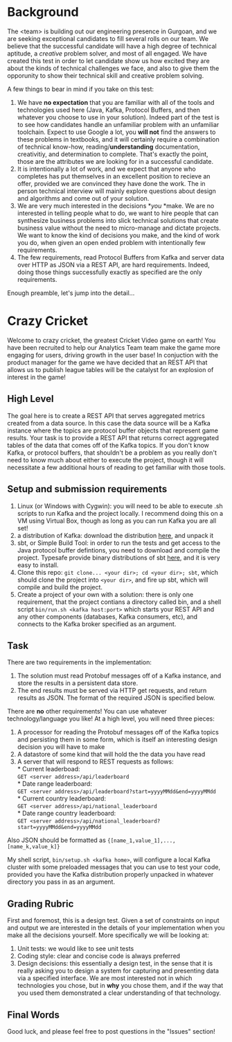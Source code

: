 # Background
The \<team\> is building out our engineering presence in Gurgoan, and we are seeking exceptional candidates to fill several rolls on our team. We believe that the successful candidate will have a high degree of technical aptitude, a *creative* problem solver, and most of all engaged. We have created this test in order to let candidate show us how excited they are about the kinds of technical challenges we face, and also to give them the opporunity to show their technical skill and creative problem solving.

A few things to bear in mind if you take on this test:
   1. We have **no expectation** that you are familiar with all of the tools and technologies used here (Java, Kafka, Protocol Buffers, and then whatever you choose to use in your solution). Indeed part of the test is to see how candidates handle an unfamiliar problem with an unfamiliar toolchain. Expect to use Google a lot, you **will not** find the answers to these problems in textbooks, and it will certainly require a combination of technical know-how, reading/**understanding** documentation,  creativitiy, and determination to complete. That's exactly the point, those are the attributes we are looking for in a successful candidate.    
   2. It is intentionally a lot of work, and we expect that anyone who completes has put themselves in an excellent position to recieve an offer, provided we are convinced they have done the work. The in person technical interview will mainly explore questions about design and algorithms and come out of your solution.   
   3. We are very much interested in the decisions **you* *make. We are no interested in telling people what to do, we want to hire people that can synthesize business problems into slick technical solutions that create business value without the need to micro-manage and dictate projects. We want to know the kind of decisions you make, and the kind of work you do, when given an open ended problem with intentionally few requirements.
   4. The few requirements, read Protocol Buffers from Kafka and server data over HTTP as JSON via a REST API, are hard requirements. Indeed, doing those things successfully exactly as specified are the only requirements.

Enough preamble, let's jump into the detail...

# Crazy Cricket
Welcome to crazy cricket, the greatest Cricket Video game on earth! You have been recruited to help our Analytics Team team make the game more engaging for users, driving growth in the user base! In conjuction with the product manager for the game we have decided that an REST API that allows us to publish league tables will be the catalyst for an explosion of interest in the game!

## High Level
The goal here is to create a REST API that serves aggregated metrics created from a data source. In this case the data source will be a Kafka instance where the topics are protocol buffer objects that represent game results. Your task is to provide a REST API that returns correct aggregated tables of the data that comes off of the Kafka topics. If you don't know Kafka, or protocol buffers, that shouldn't be a problem as you really don't need to know much about either to execute the project, though it will necessitate a few additional hours of reading to get familiar with those tools.

## Setup and submission requirements  
1. Linux (or Windows with Cygwin): you will need to be able to execute .sh scripts to run Kafka and the project locally. I recommend doing this on a VM using Virtual Box, though as long as you can run Kafka you are all set!
2. a distribution of Kafka: download the distribution [here](http://kafka.apache.org/downloads.html), and unpack it
3. sbt, or Simple Build Tool: in order to run the tests and get access to the Java protocol buffer defintions, you need to download and compile the project. Typesafe provide binary distributions of sbt [here](http://www.scala-sbt.org/0.13/docs/Setup.html), and it is very easy to install.
4. Clone this repo: `git clone... <your dir>; cd <your dir>; sbt`, which should clone the project into `<your dir>`, and fire up sbt, which will compile and build the project.
5. Create a project of your own with a solution: there is only one requirement, that the project contians a directory called bin, and a shell script `bin/run.sh <kafka host:port>` which starts your REST API and any other components (databases, Kafka consumers, etc), and connects to the Kafka broker specified as an argument.

## Task
There are two requirements in the implementation:  
   1. The solution must read Protobuf messages off of a Kafka instance, and store the results in a persistent data store.  
   2. The end results must be served via HTTP get requests, and return results as JSON. The format of the required JSON is specified below.  

There are **no** other requirements! You can use whatever technology/language you like! At a high level, you will need three pieces:  
   1. A processor for reading the Protobuf messages off of the Kafka topics and persisting them in some form, which is itself an interesting design decision you will have to make  
   2. A datastore of some kind that will hold the the data you have read  
   3. A server that will respond to REST requests as follows:  
    * Current leaderboad:  
    `GET <server address>/api/leaderboard`  
    * Date range leaderboard:  
    `GET <server address>/api/leaderboard?start=yyyyMMdd&end=yyyyMMdd`  
    * Current country leaderboard:  
    `GET <server address>/api/national_leaderboard`  
    * Date range country leaderboard:  
    `GET <server address>/api/national_leaderboard?start=yyyyMMdd&end=yyyyMMdd`  

Also JSON should be formatted as `{[name_1,value_1],...,[name_k,value_k]}`

My shell script, `bin/setup.sh <kafka home>`, will configure a local Kafka cluster with some preloaded messages that you can use to test your code, provided you have the Kafka distribution properly unpacked in whatever directory you pass in as an argument.

## Grading Rubric
First and foremost, this is a design test. Given a set of constraints on input and output we are interested in the details of your implementation when you make all the decisions yourself. More specifically we will be looking at:  
   1. Unit tests: we would like to see unit tests  
   2. Coding style: clear and concise code is always preferred  
   3. Design decisions: this essentially a design test, in the sense that it is really asking you to design a system for   capturing and presenting data via a specified interface. We are most interested not in which technologies you chose, but in **why** you chose them, and if the way that you used them demonstrated a clear understanding of that technology.

## Final Words
Good luck, and please feel free to post questions in the "Issues" section!
